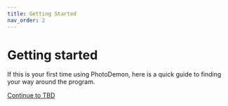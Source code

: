 ```yaml
---
title: Getting Started
nav_order: 2
---
```


# Getting started
If this is your first time using PhotoDemon, here is a quick guide to finding your way around the program.

[Continue to TBD](./)
